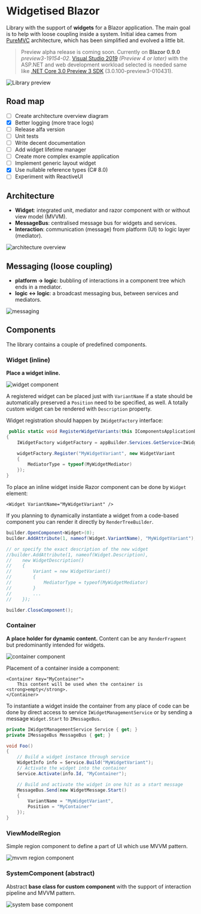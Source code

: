 # Widgetised Blazor

Library with the support of **widgets** for a Blazor application.
The main goal is to help with loose coupling inside a system.
Initial idea cames from [PureMVC](http://puremvc.org/) architecture, which has been simplified and evolved a little bit.

> Preview alpha release is coming soon. Currently on **Blazor 0.9.0** *preview3-19154-02*. [Visual Studio 2019](https://visualstudio.microsoft.com/vs/preview/) *(Preview 4 or later)* with the ASP.NET and web development workload selected is needed same like [.NET Core 3.0 Preview 3 SDK](https://dotnet.microsoft.com/download/dotnet-core/3.0) (3.0.100-preview3-010431).

![Library preview](https://raw.githubusercontent.com/akobr/blazor.widgetised/master/docs/preview.gif)

## Road map

- [ ] Create architecture overview diagram
- [X] Better logging (more trace logs)
- [ ] Release alfa version
- [ ] Unit tests
- [ ] Write decent documentation
- [ ] Add widget lifetime manager
- [ ] Create more complex example application
- [ ] Implement generic layout widget
- [X] Use nullable reference types (C# 8.0)
- [ ] Experiment with ReactiveUI

## Architecture

* **Widget**: integrated unit, mediator and razor component with or without view model (MVVM).
* **MessageBus**: centralised message bus for widgets and services.
* **Interaction**: communication (message) from platform (UI) to logic layer (mediator).

![architecture overview](https://raw.githubusercontent.com/akobr/blazor.widgetised/master/docs/diagrams/architecture.png)

## Messaging (loose coupling)

* **platform -> logic**: bubbling of interactions in a component tree which ends in a mediator.
* **logic <-> logic**: a broadcast messaging bus, between services and mediators.

![messaging](https://raw.githubusercontent.com/akobr/blazor.widgetised/master/docs/diagrams/messaging.png)

## Components

The library contains a couple of predefined components.

### Widget (inline)

**Place a widget inline.**

![widget component](https://raw.githubusercontent.com/akobr/blazor.widgetised/master/docs/diagrams/component-widget.png)

A registered widget can be placed just with `VariantName` if a state should be automatically preserved a `Position` need to be specified, as well. 
A totally custom widget can be rendered with `Description` property.

Widget registration should happen by `IWidgetFactory` interface:

```csharp
 public static void RegisterWidgetVariants(this IComponentsApplicationBuilder appBuilder)
{
    IWidgetFactory widgetFactory = appBuilder.Services.GetService<IWidgetFactory>();

    widgetFactory.Register("MyWidgetVariant", new WidgetVariant
    {
        MediatorType = typeof(MyWidgetMediator)
    });
}
```

To place an inline widget inside Razor component can be done by `Widget` element:

```cshtml
<Widget VariantName="MyWidgetVariant" /> 
```

If you planning to dynamically instantiate a widget from a code-based component you can render it directly by `RenderTreeBuilder`.

```csharp
builder.OpenComponent<Widget>(0);
builder.AddAttribute(1, nameof(Widget.VariantName), "MyWidgetVariant");

// or specify the exact description of the new widget
//builder.AddAttribute(1, nameof(Widget.Description), 
//    new WidgetDescription()
//    {
//        Variant = new WidgetVariant()
//        {
//            MediatorType = typeof(MyWidgetMediator)
//        }
//        ...
//    });

builder.CloseComponent();
```

### Container

**A place holder for dynamic content.** Content can be any `RenderFragment` but predominantly intended for widgets.

![container component](https://raw.githubusercontent.com/akobr/blazor.widgetised/master/docs/diagrams/component-container.png)

Placement of a container inside a component:

```cshtml
<Container Key="MyContainer">
    This content will be used when the container is <strong>empty</strong>.
</Container>
```

To instantiate a widget inside the container from any place of code can be done by direct access to service `IWidgetManagementService` or by sending a message `Widget.Start` to `IMessageBus`.

```csharp
private IWidgetManagementService Service { get; }
private IMessageBus MessageBus { get; }

void Foo()
{
    // Build a widget instance through service
    WidgetInfo info = Service.Build("MyWidgetVariant");
    // Activate the widget into the container
    Service.Activate(info.Id, "MyContainer");

    // Build and activate the widget in one hit as a start message
    MessageBus.Send(new WidgetMessage.Start()
    {
        VariantName = "MyWidgetVariant",
        Position = "MyContainer"
    });
}
```

### ViewModelRegion

Simple region component to define a part of UI which use MVVM pattern.

![mvvm region component](https://raw.githubusercontent.com/akobr/blazor.widgetised/master/docs/diagrams/component-vm-region.png)

### SystemComponent (abstract)

Abstract **base class for custom component** with the support of interaction pipeline and MVVM pattern.

![system base component](https://raw.githubusercontent.com/akobr/blazor.widgetised/master/docs/diagrams/component-system.png)